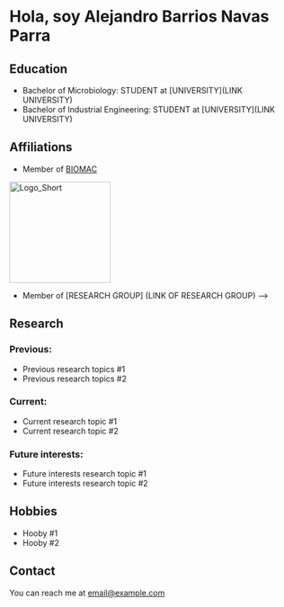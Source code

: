 # Hola, soy Alejandro Barrios Navas Parra

<!-- A short sentence that can  describe who you are -->

<!-- All of your education background -->
## Education

- Bachelor of Microbiology: STUDENT at [UNIVERSITY](LINK UNIVERSITY)
- Bachelor of Industrial Engineering: STUDENT at [UNIVERSITY](LINK UNIVERSITY)

<!-- While BIOMAC is our common group, the collaboration between groups and affiliations are encourage -->
## Affiliations

- Member of [BIOMAC](https://github.com/biomac-lab)


<img width="180" alt="Logo_Short" src="https://user-images.githubusercontent.com/73041689/218108873-dd5daaaa-2874-43d3-a089-8403dda3e18f.png">

- Member of [RESEARCH GROUP] (LINK OF RESEARCH GROUP) -->


<!-- Showing what you work on, lets other collaborate with you -->
## Research

### Previous:

- Previous research topics #1
- Previous research topics #2

### Current:

- Current research topic #1
- Current research topic #2

<!-- Topics that you haven't research yet but are intriguing to you -->
### Future interests:

- Future interests research topic #1
- Future interests research topic #2


<!-- Because we are humans before researchers -->
## Hobbies

- Hooby #1
- Hooby #2


## Contact

You can reach me at <email@example.com>

